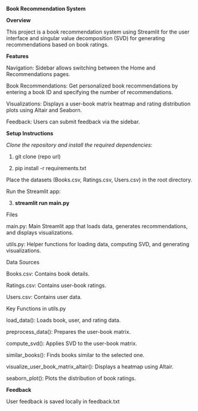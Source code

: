 **Book Recommendation System**

**Overview**

This project is a book recommendation system using Streamlit for the user interface and singular value decomposition (SVD) for generating recommendations based on book ratings.

**Features**

Navigation: Sidebar allows switching between the Home and Recommendations pages.

Book Recommendations: Get personalized book recommendations by entering a book ID and specifying the number of recommendations.

Visualizations: Displays a user-book matrix heatmap and rating distribution plots using Altair and Seaborn.

Feedback: Users can submit feedback via the sidebar.

**Setup Instructions**

*Clone the repository and install the required dependencies:*

1. git clone (repo url)

2. pip install -r requirements.txt

Place the datasets (Books.csv, Ratings.csv, Users.csv) in the root directory.

Run the Streamlit app:

3. **streamlit run main.py**

Files

main.py: Main Streamlit app that loads data, generates recommendations, and displays visualizations.

utils.py: Helper functions for loading data, computing SVD, and generating visualizations.

Data Sources

Books.csv: Contains book details.

Ratings.csv: Contains user-book ratings.

Users.csv: Contains user data.

Key Functions in utils.py

load_data(): Loads book, user, and rating data.

preprocess_data(): Prepares the user-book matrix.

compute_svd(): Applies SVD to the user-book matrix.

similar_books(): Finds books similar to the selected one.

visualize_user_book_matrix_altair(): Displays a heatmap using Altair.

seaborn_plot(): Plots the distribution of book ratings.

**Feedback**

User feedback is saved locally in feedback.txt